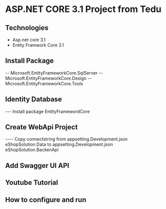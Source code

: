 # ASP.NET CORE 3.1 Project from Tedu
## Technologies
- Asp.net core 3.1
- Entity Framwork Core 3.1
## Install Package
-- Microsoft.EntityFrameworkCore.SqlServer
-- Microsoft.EntityFrameworkCore.Design
-- Microsoft.EntityFrameworkCore.Tools
## Identity Database
--- Install package EntityFramewordCore
## Create WebApi Project
---- Copy connectstring from appsetting.Development.json eShopSolution.Data to appsetting.Development.json eShopSolution.BackenApi
## Add Swagger UI API
## Youtube Tutorial


## How to configure and run
